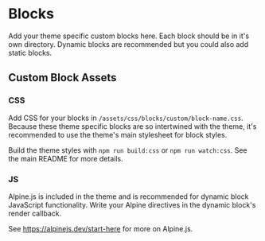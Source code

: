 # Blocks

Add your theme specific custom blocks here. Each block should be in it's own
directory. Dynamic blocks are recommended but you could also add static blocks.

## Custom Block Assets

### CSS

Add CSS for your blocks in `/assets/css/blocks/custom/block-name.css`. Because
these theme specific blocks are so intertwined with the theme, it's recommended
to use the theme's main stylesheet for block styles.

Build the theme styles with `npm run build:css` or `npm run watch:css`. See the
main README for more details.

### JS

Alpine.js is included in the theme and is recommended for dynamic block
JavaScript functionality. Write your Alpine directives in the dynamic block's
render callback.

See https://alpinejs.dev/start-here for more on Alpine.js.
